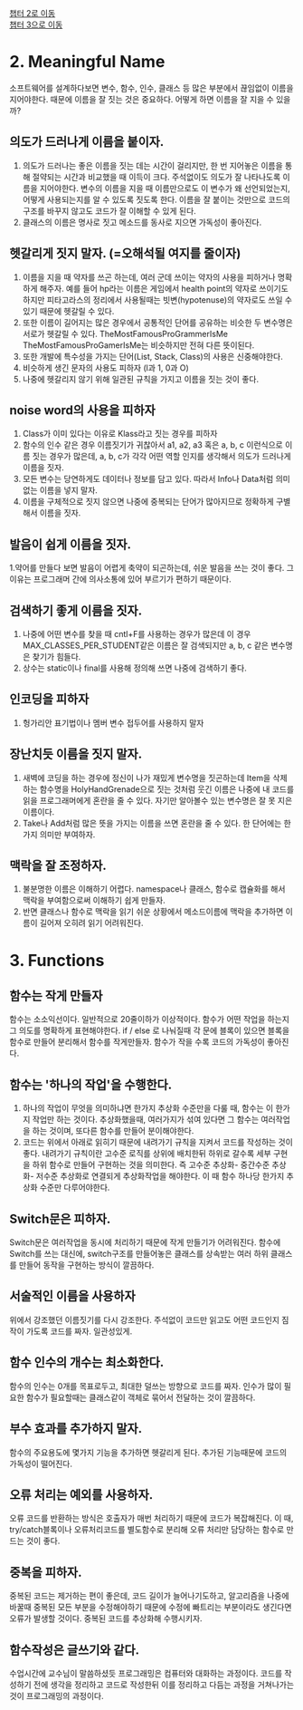 [챕터 2로 이동](#2.-Meaningful-Name)  
[챕터 3으로 이동](#3.-Functions)  

# 2. Meaningful Name
소프트웨어를 설계하다보면 변수, 함수, 인수, 클래스 등 많은 부분에서 끊임없이 이름을 지어야한다. 때문에 이름을 잘 짓는 것은 중요하다. 어떻게 하면 이름을 잘 지을 수 있을까?

## 의도가 드러나게 이름을 붙이자.
1. 의도가 드러나는 좋은 이름을 짓는 데는 시간이 걸리지만, 한 번 지어놓은 이름을 통해 절약되는 시간과 비교했을 때 이득이 크다. 주석없이도 의도가 잘 나타나도록 이름을 지어야한다. 변수의 이름을 지을 때 이름만으로도 이 변수가 왜 선언되었는지, 어떻게 사용되는지를 알 수 있도록 짓도록 한다. 이름을 잘 붙이는 것만으로 코드의 구조를 바꾸지 않고도 코드가 잘 이해할 수 있게 된다.
2. 클래스의 이름은 명사로 짓고 메소드를 동사로 지으면 가독성이 좋아진다.

## 헷갈리게 짓지 말자. (=오해석될 여지를 줄이자)
1. 이름을 지을 때 약자를 쓰곤 하는데, 여러 군데 쓰이는 약자의 사용을 피하거나 명확하게 해주자. 예를 들어 hp라는 이름은 게임에서 health point의 약자로 쓰이기도 하지만 피타고라스의 정리에서 사용될때는 빗변(hypotenuse)의 약자로도 쓰일 수 있기 때문에 헷갈릴 수 있다.
2. 또한 이름이 길어지는 많은 경우에서 공통적인 단어를 공유하는 비슷한 두 변수명은 서로가 헷갈릴 수 있다. TheMostFamousProGrammerIsMe TheMostFamousProGamerIsMe는 비슷하지만 전혀 다른 뜻이된다.
3. 또한 개발에 특수성을 가지는 단어(List, Stack, Class)의 사용은 신중해야한다.
4. 비슷하게 생긴 문자의 사용도 피하자 (l과 1, 0과 O)
5. 나중에 헷갈리지 않기 위해 일관된 규칙을 가지고 이름을 짓는 것이 좋다.

## noise word의 사용을 피하자
1. Class가 이미 있다는 이유로 Klass라고 짓는 경우를 피하자
2. 함수의 인수 같은 경우 이름짓기가 귀찮아서 a1, a2, a3 혹은 a, b, c 이런식으로 이름 짓는 경우가 많은데, a, b, c가 각각 어떤 역할 인지를 생각해서 의도가 드러나게 이름을 짓자.
3. 모든 변수는 당연하게도 데이터나 정보를 담고 있다. 따라서 Info나 Data처럼 의미없는 이름을 넣지 말자.
4. 이름을 구체적으로 짓지 않으면 나중에 중복되는 단어가 많아지므로 정확하게 구별해서 이름을 짓자.

## 발음이 쉽게 이름을 짓자.
1.약어를 만들다 보면 발음이 어렵게 축약이 되곤하는데, 쉬운 발음을 쓰는 것이 좋다. 그 이유는 프로그래머 간에 의사소통에 있어 부르기가 편하기 때문이다.

## 검색하기 좋게 이름을 짓자.
1. 나중에 어떤 변수를 찾을 때 cntl+F를 사용하는 경우가 많은데 이 경우 MAX_CLASSES_PER_STUDENT같은 이름은 잘 검색되지만 a, b, c 같은 변수명은 찾기가 힘들다. 
2. 상수는 static이나 final를 사용해 정의해 쓰면 나중에 검색하기 좋다.

## 인코딩을 피하자
1. 헝가리안 표기법이나 멤버 변수 접두어를 사용하지 말자

## 장난치듯 이름을 짓지 말자.
1. 새벽에 코딩을 하는 경우에 정신이 나가 재밌게 변수명을 짓곤하는데 Item을 삭제하는 함수명을 HolyHandGrenade으로 짓는 것처럼 웃긴 이름은 나중에 내 코드를 읽을 프로그래머에게 혼란을 줄 수 있다. 자기만 알아볼수 있는 변수명은 잘 못 지은 이름이다.
2. Take나 Add처럼 많은 뜻을 가지는 이름을 쓰면 혼란을 줄 수 있다. 한 단어에는 한가지 의미만 부여하자.

## 맥락을 잘 조정하자.
1. 불분명한 이름은 이해하기 어렵다. namespace나 클래스, 함수로 캡슐화를 해서 맥락을 부여함으로써 이해하기 쉽게 만들자.
2. 반면 클래스나 함수로 맥락을 읽기 쉬운 상황에서 메소드이름에 맥락을 추가하면 이름이 길어져 오히려 읽기 어려워진다.

# 3. Functions
## 함수는 작게 만들자
함수는 소소익선이다. 일반적으로 20줄이하가 이상적이다. 함수가 어떤 작업을 하는지 그 의도를 명확하게 표현해야한다. if / else 로 나눠질때 각 문에 블록이 있으면 블록을 함수로 만들어 분리해서 함수를 작게만들자. 함수가 작을 수록 코드의 가독성이 좋아진다.

## 함수는 '하나의 작업'을 수행한다.
1. 하나의 작업이 무엇을 의미하냐면 한가지 추상화 수준만을 다룰 때, 함수는 이 한가지 작업만 하는 것이다. 추상화했을때, 여러가지가 섞여 있다면 그 함수는 여러작업을 하는 것이며, 또다른 함수를 만들어 분이해야한다.
2. 코드는 위에서 아래로 읽히기 때문에 내려가기 규칙을 지켜서 코드를 작성하는 것이 좋다. 내려가기 규칙이란 고수준 로직를 상위에 배치한뒤 하위로 갈수록 세부 구현을 하위 함수로 만들어 구현하는 것을 의미한다. 즉 고수준 추상화- 중간수준 추상화- 저수준 추상화로 연결되게 추상화작업을 해야한다. 이 때 함수 하나당 한가지 추상화 수준만 다루어야한다.

## Switch문은 피하자.
Switch문은 여러작업을 동시에 처리하기 때문에 작게 만들기가 어려워진다. 함수에 Switch를 쓰는 대신에, switch구조를 만들어놓은 클래스를 상속받는 여러 하위 클래스를 만들어 동작을 구현하는 방식이 깔끔하다.

## 서술적인 이름을 사용하자
위에서 강조했던 이름짓기를 다시 강조한다. 주석없이 코드만 읽고도 어떤 코드인지 짐작이 가도록 코드를 짜자. 일관성있게.

## 함수 인수의 개수는 최소화한다.
함수의 인수는 0개를 목표로두고, 최대한 덜쓰는 방향으로 코드를 짜자. 인수가 많이 필요한 함수가 필요할때는 클래스같이 객체로 묶어서 전달하는 것이 깔끔하다.

## 부수 효과를 추가하지 말자.
함수의 주요용도에 몇가지 기능을 추가하면 헷갈리게 된다. 추가된 기능때문에 코드의 가독성이 떨어진다.

## 오류 처리는 예외를 사용하자.
오류 코드를 반환하는 방식은 호출자가 매번 처리하기 때문에 코드가 복잡해진다. 이 때, try/catch블록이나 오류처리코드를 별도함수로 분리해 오류 처리만 담당하는 함수로 만드는 것이 좋다.

## 중복을 피하자.
중복된 코드는 제거하는 편이 좋은데, 코드 길이가 늘어나기도하고, 알고리즘을 나중에 바꿀때 중복된 모든 부분을 수정해야하기 때문에 수정에 빠트리는 부분이라도 생긴다면 오류가 발생할 것이다. 중복된 코드를 추상화해 수행시키자.

## 함수작성은 글쓰기와 같다.
수업시간에 교수님이 말씀하셨듯 프로그래밍은 컴퓨터와 대화하는 과정이다. 코드를 작성하기 전에 생각을 정리하고 코드로 작성한뒤 이를 정리하고 다듬는 과정을 거쳐나가는 것이 프로그래밍의 과정이다.
